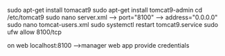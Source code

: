 sudo apt-get install tomacat9
sudo apt-get install tomcat9-admin
cd /etc/tomcat9
sudo nano server.xml
--> port="8100"
--> address="0.0.0.0"
sudo nano tomcat-users.xml
<user username="tomcat" password="tomcat@123" roles="manager-gui,manager-script"/>
sudo systemctl restart tomcat9.service
sudo ufw allow 8100/tcp

on web 
localhost:8100
-->manager web app
provide credentials 
